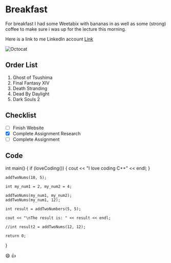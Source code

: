 # Breakfast

For breakfast I had some Weetabix with bananas in as well as some (strong) coffee to make sure i was up for the lecture this morning.

Here is a link to me LinkedIn account [Link](https://www.linkedin.com/in/jack--kay/)

![Octocat](https://i.redd.it/erdjqzlmlv111.png)

## Order List

1. Ghost of Tsushima
2. Final Fantasy XIV
3. Death Stranding
4. Dead By Daylight
5. Dark Souls 2

## Checklist

- [ ] Finish Website
- [x] Complete Assignment Research 
- [ ] Complete Assignment

## Code

int main()
{
	if (loveCoding())
	{
		cout << "I love coding C++" << endl;
	}

	addTwoNums(10, 5);

	int my_num1 = 2, my_num2 = 4;

	addTwoNums(my_num1, my_num2);
	addTwoNums(my_num1, 12);

	int result = addTwoNumbers(5, 5);

	cout << "\nThe result is: " << result << endl;

	//int result2 = addTwoNums(12, 12);

	return 0;
}


:smile: :thumbsup:
